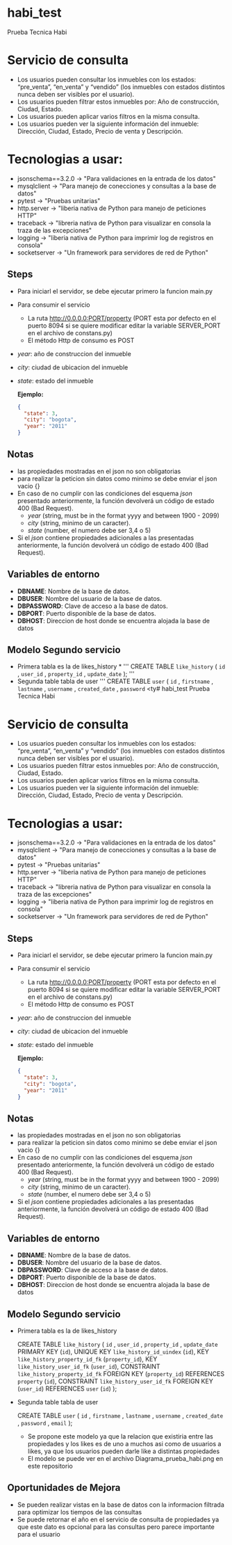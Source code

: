 # habi_test
Prueba Tecnica Habi

# Servicio de consulta
* Los usuarios pueden consultar los inmuebles con los estados: “pre_venta”, “en_venta” y “vendido” (los inmuebles con estados distintos nunca deben ser visibles por el usuario).
* Los usuarios pueden filtrar estos inmuebles por: Año de construcción, Ciudad, Estado.
* Los usuarios pueden aplicar varios filtros en la misma consulta.
* Los usuarios pueden ver la siguiente información del inmueble: Dirección, Ciudad, Estado, Precio de venta y Descripción.

# Tecnologias a usar:
  - jsonschema==3.2.0 -> "Para validaciones en la entrada de los datos"
  - mysqlclient -> "Para manejo de conecciones y consultas a la base de datos"
  - pytest -> "Pruebas unitarias"
  - http.server -> "liberia nativa de Python para manejo de peticiones HTTP"
  - traceback -> "libreria nativa de Python para visualizar en consola la traza de las excepciones"
  - logging -> "liberia nativa de Python para imprimir log de registros en consola"  
  - socketserver -> "Un framework para servidores de red de Python"

## Steps
* Para iniciarl el servidor, se debe ejecutar primero la funcion main.py
* Para consumir el servicio 
  * La ruta http://0.0.0.0:PORT/property  (PORT esta por defecto en el puerto 8094 si se quiere modificar editar la variable SERVER_PORT en el archivo de constans.py)
  * El método Http de consumo es POST

* _year_: año de construccion del inmueble
* _city_: ciudad de ubicacion del inmueble
* _state_: estado del inmueble

    **Ejemplo:**

    ```json
    {
      "state": 3,
      "city": "bogota",
      "year": "2011"
    }
    ```

## Notas
* las propiedades mostradas en el json no son obligatorias
* para realizar la peticion sin datos como minimo se debe enviar el json vacio {}
* En caso de no cumplir con las condiciones del esquema _json_ presentado anteriormente, la función devolverá un código de estado 400 (Bad Request).
  * _year_ (string, must be in the format yyyy and between 1900 - 2099)
  * _city_ (string, minimo de un caracter).
  * _state_ (number, el numero debe ser 3,4 o 5)
* Si el _json_ contiene propiedades adicionales a las presentadas anteriormente, la función devolverá un código de estado 400 (Bad Request).


## Variables de entorno

* **DBNAME**: Nombre de la base de datos.
* **DBUSER**: Nombre del usuario de la base de datos.
* **DBPASSWORD**: Clave de acceso a la base de datos.
* **DBPORT**: Puerto disponible de la base de datos.
* **DBHOST**: Direccion de host donde se encuentra alojada la base de datos 


## Modelo Segundo servicio

* Primera tabla es la de likes_history 
  * 
  '''
  CREATE TABLE `like_history` (
      `id` <integer>,
      `user_id` <integer>,
      `property_id` <integer>,
      `update_date` <datetime>
    );
  '''
* Segunda table tabla de user
  '''
  CREATE TABLE `user` (
    `id` <integer>,
    `firstname` <varchar>,
    `lastname` <varchar>,
    `username` <varchar>,
    `created_date` <datetime>,
    `password` <ty# habi_test
Prueba Tecnica Habi

# Servicio de consulta
* Los usuarios pueden consultar los inmuebles con los estados: “pre_venta”, “en_venta” y “vendido” (los inmuebles con estados distintos nunca deben ser visibles por el usuario).
* Los usuarios pueden filtrar estos inmuebles por: Año de construcción, Ciudad, Estado.
* Los usuarios pueden aplicar varios filtros en la misma consulta.
* Los usuarios pueden ver la siguiente información del inmueble: Dirección, Ciudad, Estado, Precio de venta y Descripción.

# Tecnologias a usar:
  - jsonschema==3.2.0 -> "Para validaciones en la entrada de los datos"
  - mysqlclient -> "Para manejo de conecciones y consultas a la base de datos"
  - pytest -> "Pruebas unitarias"
  - http.server -> "liberia nativa de Python para manejo de peticiones HTTP"
  - traceback -> "libreria nativa de Python para visualizar en consola la traza de las excepciones"
  - logging -> "liberia nativa de Python para imprimir log de registros en consola"  
  - socketserver -> "Un framework para servidores de red de Python"

## Steps
* Para iniciarl el servidor, se debe ejecutar primero la funcion main.py
* Para consumir el servicio 
  * La ruta http://0.0.0.0:PORT/property  (PORT esta por defecto en el puerto 8094 si se quiere modificar editar la variable SERVER_PORT en el archivo de constans.py)
  * El método Http de consumo es POST

* _year_: año de construccion del inmueble
* _city_: ciudad de ubicacion del inmueble
* _state_: estado del inmueble

    **Ejemplo:**

    ```json
    {
      "state": 3,
      "city": "bogota",
      "year": "2011"
    }
    ```

## Notas
* las propiedades mostradas en el json no son obligatorias
* para realizar la peticion sin datos como minimo se debe enviar el json vacio {}
* En caso de no cumplir con las condiciones del esquema _json_ presentado anteriormente, la función devolverá un código de estado 400 (Bad Request).
  * _year_ (string, must be in the format yyyy and between 1900 - 2099)
  * _city_ (string, minimo de un caracter).
  * _state_ (number, el numero debe ser 3,4 o 5)
* Si el _json_ contiene propiedades adicionales a las presentadas anteriormente, la función devolverá un código de estado 400 (Bad Request).


## Variables de entorno

* **DBNAME**: Nombre de la base de datos.
* **DBUSER**: Nombre del usuario de la base de datos.
* **DBPASSWORD**: Clave de acceso a la base de datos.
* **DBPORT**: Puerto disponible de la base de datos.
* **DBHOST**: Direccion de host donde se encuentra alojada la base de datos 


## Modelo Segundo servicio

* Primera tabla es la de likes_history

  CREATE TABLE `like_history` (
      `id` <integer>,
      `user_id` <integer>,
      `property_id` <integer>,
      `update_date` <datetime>
      PRIMARY KEY (`id`),
      UNIQUE KEY `like_history_id_uindex` (`id`),
      KEY `like_history_property_id_fk` (`property_id`),
      KEY ` like_history_user_id_fk` (`user_id`),
      CONSTRAINT `like_history_property_id_fk` FOREIGN KEY (`property_id`) REFERENCES `property` (`id`),
      CONSTRAINT `like_history_user_id_fk` FOREIGN KEY (`user_id`) REFERENCES `user` (`id`)
  );

* Segunda table tabla de user

    CREATE TABLE `user` (
      `id` <integer>,
      `firstname` <varchar>,
      `lastname` <varchar>,
      `username` <varchar>,
      `created_date` <datetime>,
      `password` <varchar>,
      `email` <varchar>
  );

  * Se propone este modelo ya que la relacion que existiria entre las propiedades y los likes es de uno a muchos asi como de usuarios a likes, ya que los usuarios pueden darle like a distintas propiedades 
  * El modelo se puede ver en el archivo Diagrama_prueba_habi.png en este repositorio

## Oportunidades de Mejora
* Se pueden realizar vistas en la base de datos con la informacion filtrada para optimizar los tiempos de las consultas
* Se puede retornar el año en el servicio de consulta de propiedades ya que este dato es opcional para las consultas pero parece importante para el usuario


